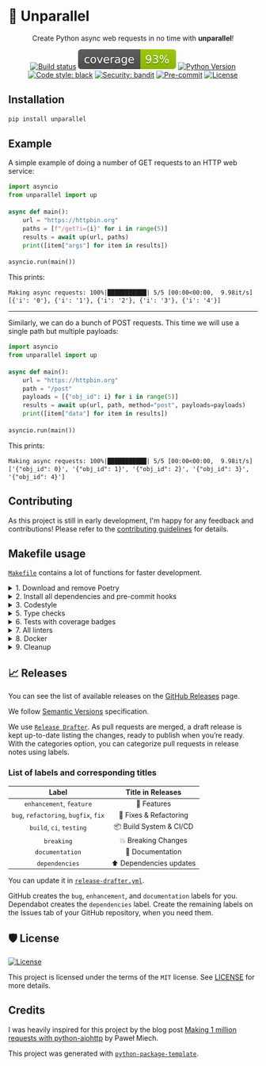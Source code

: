 # 🔀 Unparallel

<div align="center">

Create Python async web requests in no time with **unparallel**!

[![Build status](https://github.com/RafaelWO/unparallel/actions/workflows/test.yml/badge.svg?branch=main&event=push)](https://github.com/RafaelWO/unparallel/actions?query=workflow%3Atest)
![Coverage Report](https://raw.githubusercontent.com/RafaelWO/unparallel/main/assets/images/coverage.svg)
[![Python Version](https://img.shields.io/pypi/pyversions/unparallel.svg)](https://pypi.org/project/unparallel/)
[![Code style: black](https://img.shields.io/badge/code%20style-black-000000.svg)](https://github.com/psf/black)
[![Security: bandit](https://img.shields.io/badge/security-bandit-green.svg)](https://github.com/PyCQA/bandit)
[![Pre-commit](https://img.shields.io/badge/pre--commit-enabled-brightgreen?logo=pre-commit&logoColor=white)](https://github.com/RafaelWO/unparallel/blob/main/.pre-commit-config.yaml)
[![License](https://img.shields.io/github/license/RafaelWO/unparallel)](https://github.com/RafaelWO/unparallel/blob/main/LICENSE)

</div>

## Installation

```bash
pip install unparallel
```

## Example
A simple example of doing a number of GET requests to an HTTP web service:

```python
import asyncio
from unparallel import up

async def main():
    url = "https://httpbin.org"
    paths = [f"/get?i={i}" for i in range(5)]
    results = await up(url, paths)
    print([item["args"] for item in results])

asyncio.run(main())
```

This prints:
```
Making async requests: 100%|███████████| 5/5 [00:00<00:00,  9.98it/s]
[{'i': '0'}, {'i': '1'}, {'i': '2'}, {'i': '3'}, {'i': '4'}]
```

---

Similarly, we can do a bunch of POST requests. This time we will use a single path but multiple payloads:

```python
import asyncio
from unparallel import up

async def main():
    url = "https://httpbin.org"
    path = "/post"
    payloads = [{"obj_id": i} for i in range(5)]
    results = await up(url, path, method="post", payloads=payloads)
    print([item["data"] for item in results])

asyncio.run(main())
```

This prints:
```
Making async requests: 100%|███████████| 5/5 [00:00<00:00,  9.98it/s]
['{"obj_id": 0}', '{"obj_id": 1}', '{"obj_id": 2}', '{"obj_id": 3}', '{"obj_id": 4}']
```

## Contributing
As this project is still in early development, I'm happy for any feedback and contributions! 
Please refer to the [contributing guidelines](./CONTRIBUTING.md) for details.

## Makefile usage

[`Makefile`](https://github.com/RafaelWO/unparallel/blob/main/Makefile) contains a lot of functions for faster development.

<details>
<summary>1. Download and remove Poetry</summary>
<p>

To download and install Poetry run:

```bash
make poetry-download
```

To uninstall

```bash
make poetry-remove
```

</p>
</details>

<details>
<summary>2. Install all dependencies and pre-commit hooks</summary>
<p>

Install requirements:

```bash
make install
```

Pre-commit hooks coulb be installed after `git init` via

```bash
make pre-commit-install
```

</p>
</details>

<details>
<summary>3. Codestyle</summary>
<p>

Automatic formatting uses `pyupgrade`, `isort` and `black`.

```bash
make codestyle

# or use synonym
make formatting
```

Codestyle checks only, without rewriting files:

```bash
make check-codestyle
```

> Note: `check-codestyle` uses `isort` and `black` library

<details>
<summary>4. Code security</summary>
<p>

```bash
make check-safety
```

This command launches `Poetry` integrity checks as well as identifies security issues with `Safety` and `Bandit`.

```bash
make check-safety
```

</p>
</details>

</p>
</details>

<details>
<summary>5. Type checks</summary>
<p>

Run `mypy` static type checker

```bash
make check-typing
```

</p>
</details>

<details>
<summary>6. Tests with coverage badges</summary>
<p>

Run `pytest`

```bash
make test
```

</p>
</details>

<details>
<summary>7. All linters</summary>
<p>

Of course there is a command to run all linters in one:

```bash
make lint
```

the same as:

```bash
make check-codestyle && make check-typing
```

</p>
</details>

<details>
<summary>8. Docker</summary>
<p>

```bash
make docker-build
```

which is equivalent to:

```bash
make docker-build VERSION=latest
```

Remove docker image with

```bash
make docker-remove
```

More information [about docker](https://github.com/RafaelWO/unparallel/tree/main/docker).

</p>
</details>

<details>
<summary>9. Cleanup</summary>
<p>
Delete pycache files

```bash
make pycache-remove
```

Remove package build

```bash
make build-remove
```

Delete .DS_STORE files

```bash
make dsstore-remove
```

Remove .mypycache

```bash
make mypycache-remove
```

Or to remove all above run:

```bash
make cleanup
```

</p>
</details>

## 📈 Releases

You can see the list of available releases on the [GitHub Releases](https://github.com/RafaelWO/unparallel/releases) page.

We follow [Semantic Versions](https://semver.org/) specification.

We use [`Release Drafter`](https://github.com/marketplace/actions/release-drafter). As pull requests are merged, a draft release is kept up-to-date listing the changes, ready to publish when you’re ready. With the categories option, you can categorize pull requests in release notes using labels.

### List of labels and corresponding titles

|               **Label**               |  **Title in Releases**  |
| :-----------------------------------: | :---------------------: |
|       `enhancement`, `feature`        |       🚀 Features       |
| `bug`, `refactoring`, `bugfix`, `fix` | 🔧 Fixes & Refactoring  |
|       `build`, `ci`, `testing`        | 📦 Build System & CI/CD |
|              `breaking`               |   💥 Breaking Changes   |
|            `documentation`            |    📝 Documentation     |
|            `dependencies`             | ⬆️ Dependencies updates |

You can update it in [`release-drafter.yml`](https://github.com/RafaelWO/unparallel/blob/main/.github/release-drafter.yml).

GitHub creates the `bug`, `enhancement`, and `documentation` labels for you. Dependabot creates the `dependencies` label. Create the remaining labels on the Issues tab of your GitHub repository, when you need them.

## 🛡 License

[![License](https://img.shields.io/github/license/RafaelWO/unparallel)](https://github.com/RafaelWO/unparallel/blob/main/LICENSE)

This project is licensed under the terms of the `MIT` license. See [LICENSE](https://github.com/RafaelWO/unparallel/blob/main/LICENSE) for more details.

## Credits 
I was heavily inspired for this project by the blog post [Making 1 million requests with python-aiohttp](https://pawelmhm.github.io/asyncio/python/aiohttp/2016/04/22/asyncio-aiohttp.html) by Paweł Miech.

This project was generated with [`python-package-template`](https://github.com/TezRomacH/python-package-template).
